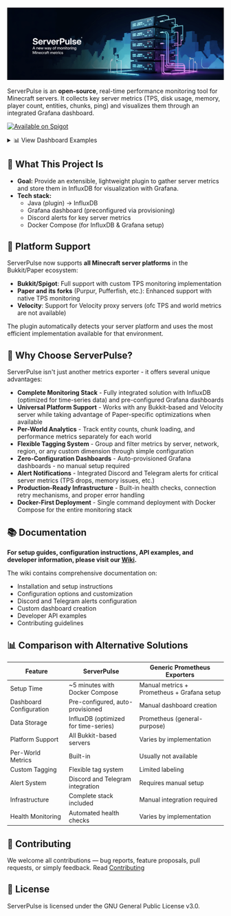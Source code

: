 ![ServerPulse Poster](img/poster.png)

ServerPulse is an **open-source**, real-time performance monitoring tool for Minecraft servers. It collects key server metrics (TPS, disk usage, memory, player count, entities, chunks, ping) and visualizes them through an integrated Grafana dashboard.

[![Available on Spigot](https://img.shields.io/badge/Available%20on-Spigot-yellow.svg)](https://www.spigotmc.org/resources/serverpulse-1-8-1-21-x-real-time-minecraft-performance-monitoring.123707/)

<details>
<summary>📊 View Dashboard Examples</summary>

![ServerPulse Grafana Dashboard Example1](img/dashboard.png)
*Example dashboard view 1: General Server Overview*

![ServerPulse Grafana Dashboard Example2](img/dashboard2.png)
*Example dashboard view 2: Per-World Details*

![ServerPulse Grafana Dashboard Example3](img/dashboard3.png)
*Example dashboard view 3: Players Ping Overview*

</details>

## 📖 What This Project Is

- **Goal:** Provide an extensible, lightweight plugin to gather server metrics and store them in InfluxDB for visualization with Grafana.
- **Tech stack:**
    - Java (plugin) → InfluxDB
    - Grafana dashboard (preconfigured via provisioning)
    - Discord alerts for key server metrics
    - Docker Compose (for InfluxDB & Grafana setup)

## 🌟 Platform Support

ServerPulse now supports **all Minecraft server platforms** in the Bukkit/Paper ecosystem:

- **Bukkit/Spigot**: Full support with custom TPS monitoring implementation
- **Paper and its forks** (Purpur, Pufferfish, etc.): Enhanced support with native TPS monitoring
- **Velocity**: Support for Velocity proxy servers (ofc TPS and world metrics are not available)

The plugin automatically detects your server platform and uses the most efficient implementation available for that environment.

## 🚀 Why Choose ServerPulse?

ServerPulse isn't just another metrics exporter - it offers several unique advantages:

- **Complete Monitoring Stack** - Fully integrated solution with InfluxDB (optimized for time-series data) and pre-configured Grafana dashboards
- **Universal Platform Support** - Works with any Bukkit-based and Velocity server while taking advantage of Paper-specific optimizations when available
- **Per-World Analytics** - Track entity counts, chunk loading, and performance metrics separately for each world
- **Flexible Tagging System** - Group and filter metrics by server, network, region, or any custom dimension through simple configuration
- **Zero-Configuration Dashboards** - Auto-provisioned Grafana dashboards - no manual setup required
- **Alert Notifications** - Integrated Discord and Telegram alerts for critical server metrics (TPS drops, memory issues, etc.)
- **Production-Ready Infrastructure** - Built-in health checks, connection retry mechanisms, and proper error handling
- **Docker-First Deployment** - Single command deployment with Docker Compose for the entire monitoring stack

## 📚 Documentation

**For setup guides, configuration instructions, API examples, and developer information, please visit our [Wiki](https://github.com/renvins/serverpulse/wiki).**

The wiki contains comprehensive documentation on:
- Installation and setup instructions
- Configuration options and customization
- Discord and Telegram alerts configuration
- Custom dashboard creation
- Developer API examples
- Contributing guidelines

## 📊 Comparison with Alternative Solutions

| Feature | ServerPulse | Generic Prometheus Exporters |
|---------|------------|--------------------------|
| Setup Time | ~5 minutes with Docker Compose | Manual metrics + Prometheus + Grafana setup |
| Dashboard Configuration | Pre-configured, auto-provisioned | Manual dashboard creation |
| Data Storage | InfluxDB (optimized for time-series) | Prometheus (general-purpose) |
| Platform Support | All Bukkit-based servers | Varies by implementation |
| Per-World Metrics | Built-in | Usually not available |
| Custom Tagging | Flexible tag system | Limited labeling |
| Alert System | Discord and Telegram integration | Requires manual setup |
| Infrastructure | Complete stack included | Manual integration required |
| Health Monitoring | Automated health checks | Varies by implementation |

## 🤝 Contributing

We welcome all contributions — bug reports, feature proposals, pull requests, or simply feedback. Read [Contributing](https://github.com/renvins/serverpulse/wiki/7.-Contributing-guidelines)

## 📄 License

ServerPulse is licensed under the GNU General Public License v3.0.
